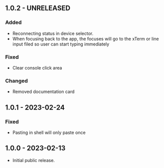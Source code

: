## 1.0.2 - UNRELEASED

### Added

-   Reconnecting status in device selector.
-   When focusing back to the app, the focuses will go to the xTerm or line
    input filed so user can start typing immediately

### Fixed

-   Clear console click area

### Changed

-   Removed documentation card

## 1.0.1 - 2023-02-24

### Fixed

-   Pasting in shell will only paste once

## 1.0.0 - 2023-02-13

-   Initial public release.
